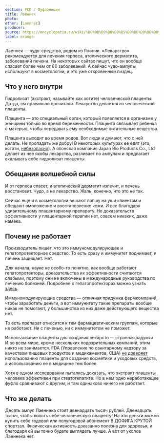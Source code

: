 ```yaml
---
section: РСП / Фуфломицин
title: Лаеннек
photo:
other: [Laennec]
producer:
source: https://encyclopatia.ru/wiki/%D0%9B%D0%B0%D0%B5%D0%BD%D0%BD%D0%B5%D0%BA
label: orange
---
```


Лаеннек — чудо-средство, родом из Японии. «Лекарство» рекомендуется для лечения герпеса, атопического дерматита, заболеваний печени. На некоторых сайтах пишут, что он вообще спасает более чем от 80 заболеваний. А сейчас чудо-ампулы используют в косметологии, и это уже откровенный пиздец.

## Что у него внутри

Гидролизат (экстракт, называйте как хотите) человеческой плаценты. Да-да, вы правильно прочитали. Лекарство делается из человеческой плаценты.

Плацента — это специальный орган, который появляется в организме у женщины только во время беременности. Плацента связывает ребенка с матерью, чтобы передавать ему необходимые питательные вещества.

Плацента выходит во время родов. Вот люди и думают, что с ней делать. Не пропадать же добру! В некоторых культурах ее едят (это, кстати, [небезопасно](https://www.mayoclinic.org/healthy-lifestyle/labor-and-delivery/expert-answers/eating-the-placenta/faq-20380880)). А японская компания Japan Bio Products Co., Ltd делает из нее якобы лекарства, разливает по ампулам и предлагает вкалывать себе гидролизат плаценты.

## Обещания волшебной силы

И от герпеса спасет, и атопический дерматит излечит, и печень восстановит. Чудо, а не лекарство. Жаль, конечно, что это не так.

Сейчас еще и в косметологии вешают лапшу на уши клиентам и обещают омоложение и восстановление кожи. И все благодаря удивительному плацентарному препарату. Но доказательств эффективности у плацентарной терапии нет, совсем никаких, даже намека.

## Почему не работает

Производитель пишет, что это иммуномодулирующее и гепатопротекторное средство. То есть сразу и иммунитет поднимает, и печень защищает. Нет.

Для начала, науке не особо-то понятно, как вообще работают гепатопротекторы, доказательства их эффективности считаются слабыми, поэтому они не включены в международные руководства по лечению болезней. Подробнее о гепатопротекторах можно узнать [здесь](https://cuprum.media/razbor/detoxing-your-liver).

Иммуномодулирующие средства — отличная придумка фармкомпаний, чтобы заработать деньги, а вот иммунитету такие препараты вообще никак не помогают, у большинства из них даже действующего вещества нет.

То есть препарат относится к тем фармацевтическим группам, которые не работают. Ни с печенью, ни с иммунитетом не поможет.

Использование плаценты для создания лекарств — странная задумка. И во всем мире, кроме нескольких подозрительных компаний, этим никто не занимается. FDA (Управление по санитарному надзору за качеством пищевых продуктов и медикаментов, США) [не доверяет](https://pubmed.ncbi.nlm.nih.gov/12042062/) использованию плаценты для создания косметики и уходовых средств, а использованию ее в медицине тем более.

Хотя в одном [исследовании](https://pubmed.ncbi.nlm.nih.gov/25590055/) пытались доказать, что экстракт плаценты человека эффективен при стеатогепатите. Но в нем одно неработающее фуфло сравнивают с другим, и там одинаково ничего не работает.

## Что же делать

Десять ампул Лаеннека стоят двенадцать тысяч рублей. Двенадцать тысяч, чтобы колоть себе человеческую плаценту! На эти деньги можно купить себе годовой или полугодовой абонемент В ДОФИГА КРУТОЙ спортзал. Физическая активность доказанно полезна для здоровья, и благодаря ей вы точно будете выглядеть лучше. А вот от уколов Лаеннека нет.
